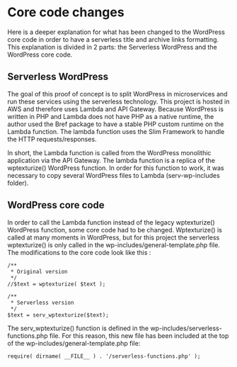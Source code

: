 # Core code changes

Here is a deeper explanation for what has been changed to the WordPress core code in order to have a serverless title and archive links formatting.
This explanation is divided in 2 parts: the Serverless WordPress and the WordPress core code.

## Serverless WordPress

The goal of this proof of concept is to split WordPress in microservices and run these services using the serverless technology. This project is hosted in AWS and therefore uses Lambda and API Gateway.
Because WordPress is written in PHP and Lambda does not have PHP as a native runtime, the author used the Bref package to have a stable PHP custom runtime on the Lambda function.
The lambda function uses the Slim Framework to handle the HTTP requests/responses.

In short, the Lambda function is called from the WordPress monolithic application via the API Gateway. The lambda function is a replica of the wptexturize() WordPress function. In order for this function to work, it was necessary to copy several WordPress files to Lambda (serv-wp-includes folder).

## WordPress core code

In order to call the Lambda function instead of the legacy wptexturize() WordPress function, some core code had to be changed. Wptexturize() is called at many moments in WordPress, but for this project the serverless wptexturize() is only called in the wp-includes/general-template.php file. The modifications to the core code look like this :
```
/** 
 * Original version
 */
//$text = wptexturize( $text );

/** 
 * Serverless version
 */
$text = serv_wptexturize($text);
```
The serv_wptexturize() function is defined in the wp-includes/serverless-functions.php file. For this reason, this new file has been included at the top of the wp-includes/general-template.php file:
```
require( dirname( __FILE__ ) . '/serverless-functions.php' );
```